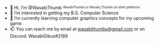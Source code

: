 - 👋 Hi, I’m @WasabiThumb
<sup><sub>WasabiThumbs or Wasabi_Thumbs on other platforms</sub></sup>
- 👀 I’m interested in getting my B.S. Computer Science
- 🌱 I’m currently learning computer graphics concepts for my upcoming game
- 📫 You can reach me by email at wasabithumbs@gmail.com or on Discord: WasabiGibus#2189

<!---
WasabiThumb/WasabiThumb is a ✨ special ✨ repository because its `README.md` (this file) appears on your GitHub profile.
You can click the Preview link to take a look at your changes.
--->
